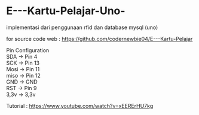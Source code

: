 # E---Kartu-Pelajar-Uno-
implementasi dari penggunaan rfid dan database mysql (uno)




for source code web : https://github.com/codernewbie04/E---Kartu-Pelajar

Pin Configuration<br>
SDA  -> Pin 4 <br>
SCK  -> Pin 13<br>
Mosi -> Pin 11<br> 
miso -> Pin 12<br>
GND  -> GND<br>
RST  -> Pin 9<br>
3,3v -> 3,3v<br>

Tutorial : https://www.youtube.com/watch?v=xEERErHU7kg

